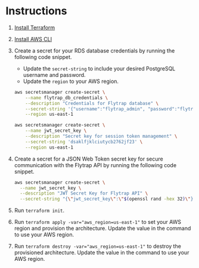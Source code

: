 # Instructions

1. [Install Terraform](https://developer.hashicorp.com/terraform/tutorials/aws-get-started/install-cli)

2. [Install AWS CLI](https://docs.aws.amazon.com/cli/latest/userguide/getting-started-install.html)

3. Create a secret for your RDS database credentials by running the following code snippet.
    - Update the `secret-string` to include your desired PostgreSQL username and password.
    - Update the `region` to your AWS region.

    ```bash
    aws secretsmanager create-secret \
        --name flytrap_db_credentials \
        --description "Credentials for Flytrap database" \
        --secret-string '{"username":"flytrap_admin", "password":"flytrap_password"}' \
        --region us-east-1

    aws secretsmanager create-secret \
        --name jwt_secret_key \
        --description "Secret key for session token management" \
        --secret-string 'dsaklfjklciutycb2762jf23' \
        --region us-east-1  
    ```
4. Create a secret for a JSON Web Token secret key for secure communication with the Flytrap API by
running the following code snippet.

    ```bash
    aws secretsmanager create-secret \
      --name jwt_secret_key \
      --description "JWT Secret Key for Flytrap API" \
      --secret-string "{\"jwt_secret_key\":\"$(openssl rand -hex 32)\"}"
    ```

5. Run `terraform init`.

6. Run `terraform apply -var="aws_region=us-east-1"` to set your AWS region and provision the architecture.
Update the value in the command to use your AWS region.

7. Run `terraform destroy -var="aws_region=us-east-1"` to destroy the provisioned architecture. Update
the value in the command to use your AWS region.